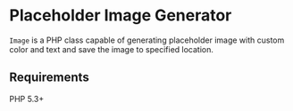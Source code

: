 # Placeholder Image Generator

`Image` is a PHP class capable of generating placeholder image with custom color and text and save the image to specified location.

## Requirements

PHP 5.3+